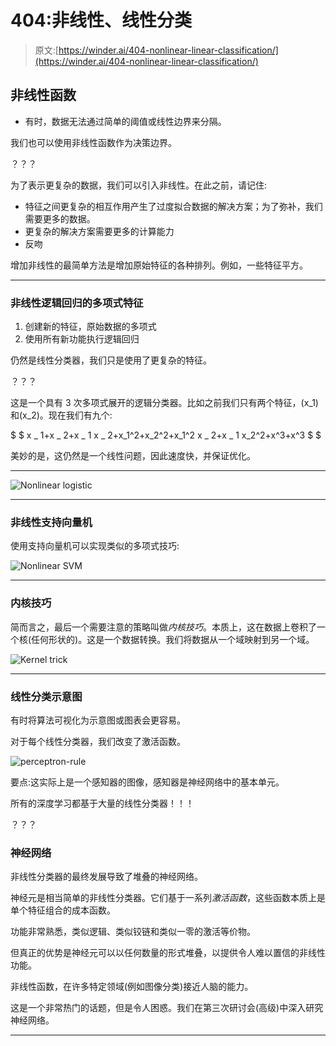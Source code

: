 # 404:非线性、线性分类

> 原文:[https://winder.ai/404-nonlinear-linear-classification/](https://winder.ai/404-nonlinear-linear-classification/)

## 非线性函数

*   有时，数据无法通过简单的阈值或线性边界来分隔。

我们也可以使用非线性函数作为决策边界。

？？？

为了表示更复杂的数据，我们可以引入非线性。在此之前，请记住:

*   特征之间更复杂的相互作用产生了过度拟合数据的解决方案；为了弥补，我们需要更多的数据。
*   更复杂的解决方案需要更多的计算能力
*   反吻

增加非线性的最简单方法是增加原始特征的各种排列。例如，一些特征平方。

* * *

### 非线性逻辑回归的多项式特征

1.  创建新的特征，原始数据的多项式
2.  使用所有新功能执行逻辑回归

仍然是线性分类器，我们只是使用了更复杂的特征。

？？？

这是一个具有 3 次多项式展开的逻辑分类器。比如之前我们只有两个特征，\(x_1\)和\(x_2\)。现在我们有九个:

$ $ x _ 1+x _ 2+x _ 1 x _ 2+x_1^2+x_2^2+x_1^2 x _ 2+x _ 1 x_2^2+x^3+x^3 $ $

美妙的是，这仍然是一个线性问题，因此速度快，并保证优化。

* * *

![Nonlinear logistic](../Images/3a1365884f6d8f4e692bd58a7d2e8361.png)

* * *

### 非线性支持向量机

使用支持向量机可以实现类似的多项式技巧:

![Nonlinear SVM](../Images/8c8f59a860ca492ef697a9a4b2349b36.png)

* * *

### 内核技巧

简而言之，最后一个需要注意的策略叫做*内核技巧*。本质上，这在数据上卷积了一个核(任何形状的)。这是一个数据转换。我们将数据从一个域映射到另一个域。

![Kernel trick](../Images/72079c5f19453e9611c150f25c56e099.png)

* * *

### 线性分类示意图

有时将算法可视化为示意图或图表会更容易。

对于每个线性分类器，我们改变了激活函数。

![perceptron-rule](../Images/12f2ea94b0b1523dcbb000083f39c093.png)

要点:这实际上是一个感知器的图像，感知器是神经网络中的基本单元。

所有的深度学习都基于大量的线性分类器！！！

？？？

### 神经网络

非线性分类器的最终发展导致了堆叠的神经网络。

神经元是相当简单的非线性分类器。它们基于一系列*激活函数*，这些函数本质上是单个特征组合的成本函数。

功能非常熟悉，类似逻辑、类似铰链和类似一零的激活等价物。

但真正的优势是神经元可以以任何数量的形式堆叠，以提供令人难以置信的非线性功能。

非线性函数，在许多特定领域(例如图像分类)接近人脑的能力。

这是一个非常热门的话题，但是令人困惑。我们在第三次研讨会(高级)中深入研究神经网络。

* * *